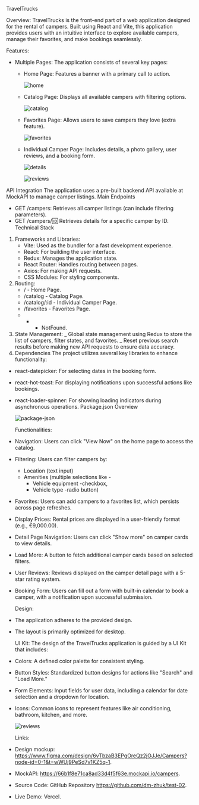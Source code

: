 TravelTrucks

Overview:
TravelTrucks is the front-end part of a web application designed for the rental of campers. Built using React and Vite, this application provides users with an intuitive interface to explore available campers, manage their favorites, and make bookings seamlessly.

Features:

- Multiple Pages: The application consists of several key pages:

  - Home Page: Features a banner with a primary call to action.

    ![home](https://drive.google.com/file/d/10hgM1DkBld-0gkpOHl3viZGyHUWHLQOQ/view?usp=drive_link)

  - Catalog Page: Displays all available campers with filtering options.

    ![catalog](https://drive.google.com/file/d/1H_skK6DIYo7XKVyhOIhbNEtjVv-9TBFC/view?usp=drive_link)

  - Favorites Page: Allows users to save campers they love (extra feature).

    ![favorites](https://drive.google.com/file/d/1vrfYeIANJkHjjwcZDcBRHXOEpfF9HYXL/view?usp=drive_link)

  - Individual Camper Page: Includes details, a photo gallery, user reviews, and a booking form.

    ![details](https://drive.google.com/file/d/1kP-o02G2d-ncXpm9NToHGvGybbCNVwhH/view?usp=drive_link)

    ![reviews](https://drive.google.com/file/d/1th4tZRnniCBswOtdHZKPFUzwa7QuVlzy/view?usp=drive_link)

API Integration
The application uses a pre-built backend API available at MockAPI to manage camper listings.
Main Endpoints

- GET /campers: Retrieves all camper listings (can include filtering parameters).
- GET /campers/:id: Retrieves details for a specific camper by ID.
  Technical Stack

1. Frameworks and Libraries:
   - Vite: Used as the bundler for a fast development experience.
   - React: For building the user interface.
   - Redux: Manages the application state.
   - React Router: Handles routing between pages.
   - Axios: For making API requests.
   - CSS Modules: For styling components.
2. Routing:
   - / - Home Page.
   - /catalog - Catalog Page.
   - /catalog/:id - Individual Camper Page.
   - /favorites - Favorites Page.
   - - - NotFound.
3. State Management:
   _ Global state management using Redux to store the list of campers, filter states, and favorites.
   _ Reset previous search results before making new API requests to ensure data accuracy.
4. Dependencies
   The project utilizes several key libraries to enhance functionality:

- react-datepicker: For selecting dates in the booking form.
- react-hot-toast: For displaying notifications upon successful actions like bookings.
- react-loader-spinner: For showing loading indicators during asynchronous operations.
  Package.json Overview

  ![package-json](https://drive.google.com/file/d/1MppEi-_rox_oDZdHcg3ocYAdhO4w8WZg/view?usp=drive_link)

  Functionalities:

- Navigation: Users can click "View Now" on the home page to access the catalog.
- Filtering: Users can filter campers by:
  - Location (text input)
  - Amenities (multiple selections like -
    - Vehicle equipment -checkbox,
    - Vehicle type -radio button)
- Favorites: Users can add campers to a favorites list, which persists across page refreshes.
- Display Prices: Rental prices are displayed in a user-friendly format (e.g., €9,000.00).
- Detail Page Navigation: Users can click "Show more" on camper cards to view details.
- Load More: A button to fetch additional camper cards based on selected filters.
- User Reviews: Reviews displayed on the camper detail page with a 5-star rating system.
- Booking Form: Users can fill out a form with built-in calendar to book a camper, with a notification upon successful submission.

  Design:

- The application adheres to the provided design.
- The layout is primarily optimized for desktop.

  UI Kit:
  The design of the TravelTrucks application is guided by a UI Kit that includes:

- Colors: A defined color palette for consistent styling.
- Button Styles: Standardized button designs for actions like "Search" and "Load More."
- Form Elements: Input fields for user data, including a calendar for date selection and a dropdown for location.
- Icons: Common icons to represent features like air conditioning, bathroom, kitchen, and more.

  ![reviews](https://drive.google.com/file/d/1sTK3as_cnqiaCIzxcLcJKWLwp9OxLXg6/view?usp=drive_link)

  Links:

- Design mockup: https://www.figma.com/design/6vTbzaB3EPgOreQz2jOJJe/Campers?node-id=0-1&t=wWUj9PeSd7v1KZ5q-1.
- MockAPI: https://66b1f8e71ca8ad33d4f5f63e.mockapi.io/campers.
- Source Code: GitHub Repository https://github.com/dm-zhuk/test-02.
- Live Demo: Vercel.
